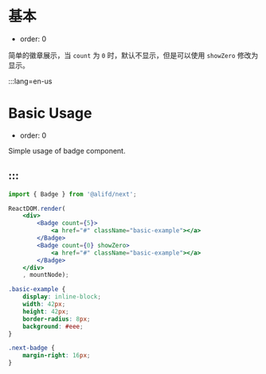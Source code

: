 # 基本

- order: 0

简单的徽章展示，当 `count` 为 `0` 时，默认不显示，但是可以使用 `showZero` 修改为显示。

:::lang=en-us
# Basic Usage

- order: 0

Simple usage of badge component.

:::
---

````jsx
import { Badge } from '@alifd/next';

ReactDOM.render(
    <div>
        <Badge count={5}>
            <a href="#" className="basic-example"></a>
        </Badge>
        <Badge count={0} showZero>
            <a href="#" className="basic-example"></a>
        </Badge>
    </div>
    , mountNode);
````

````css
.basic-example {
    display: inline-block;
    width: 42px;
    height: 42px;
    border-radius: 8px;
    background: #eee;
}

.next-badge {
    margin-right: 16px;
}
````
